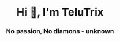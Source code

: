 <h1 align="center">Hi 👋, I'm TeluTrix</h1>
<h3 align="center">No passion, No diamons - unknown</h3>
